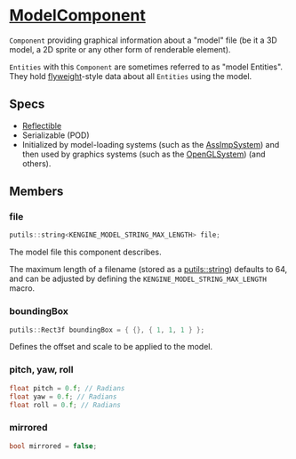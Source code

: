 # [ModelComponent](ModelComponent.hpp)

`Component` providing graphical information about a "model" file (be it a 3D model, a 2D sprite or any other form of renderable element).

`Entities` with this `Component` are sometimes referred to as "model Entities". They hold [flyweight](https://www.wikiwand.com/en/Flyweight_pattern)-style data about all `Entities` using the model.

## Specs

* [Reflectible](https://github.com/phiste/putils/blob/master/reflection.md)
* Serializable (POD)
* Initialized by model-loading systems (such as the [AssImpSystem](../../systems/assimp/AssImpSystem.md)) and then used by graphics systems (such as the [OpenGLSystem](../../systems/opengl/OpenGLSystem.md)) (and others).

## Members

### file

```cpp
putils::string<KENGINE_MODEL_STRING_MAX_LENGTH> file;
```

The model file this component describes.

The maximum length of a filename (stored as a [putils::string](https://github.com/phiste/putils/blob/master/string.hpp)) defaults to 64, and can be adjusted by defining the `KENGINE_MODEL_STRING_MAX_LENGTH` macro.

### boundingBox

```cpp
putils::Rect3f boundingBox = { {}, { 1, 1, 1 } };
```

Defines the offset and scale to be applied to the model.

### pitch, yaw, roll

```cpp
float pitch = 0.f; // Radians
float yaw = 0.f; // Radians
float roll = 0.f; // Radians
```

### mirrored

```cpp
bool mirrored = false;
```
